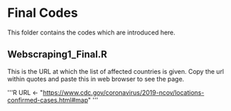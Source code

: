 # Final Codes

This folder contains the codes which are introduced here. 

## Webscraping1_Final.R

This is the URL at which the list of affected countries is given. Copy the url within quotes and paste this in web browser to see the page. 

'''R
URL <- "https://www.cdc.gov/coronavirus/2019-ncov/locations-confirmed-cases.html#map"
'''
